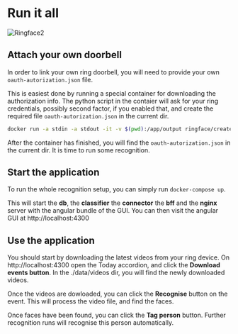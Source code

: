 # Run it all
![Ringface2](https://user-images.githubusercontent.com/7328002/112138818-3f84e880-8bd2-11eb-9ded-2e17f2d5da74.gif)


## Attach your own doorbell
In order to link your own ring doorbell, you will need to provide your own `oauth-autorization.json` file. 

This is easiest done by running a special container for downloading the authorization info. The python script in the contaier will ask for your ring credentials, possibly second factor, if you enabled that, and create the required file `oauth-autorization.json` in the current dir.
```bash
docker run -a stdin -a stdout -it -v $(pwd):/app/output ringface/createauth
```
After the container has finished, you will find the `oauth-autorization.json` in the current dir. It is time to run some recognition.

## Start the application
To run the whole recognition setup, you can simply run
`docker-compose up`. 

This will start the **db**, the **classifier** the **connector**  the **bff** and the **nginx** server with the angular bundle of the GUI. You can then visit the angular GUI at http://localhost:4300

## Use the application
You should start by downloading the latest videos from your ring device. On http://localhost:4300 open the Today accordion, and click the **Download events button**. In the ./data/videos dir, you will find the newly downloaded videos.

Once the videos are dowloaded, you can click the **Recognise** button on the event. This will process the video file, and find the faces. 

Once faces have been found, you can click the **Tag person** button. Further recognition runs will recognise this person automatically.
